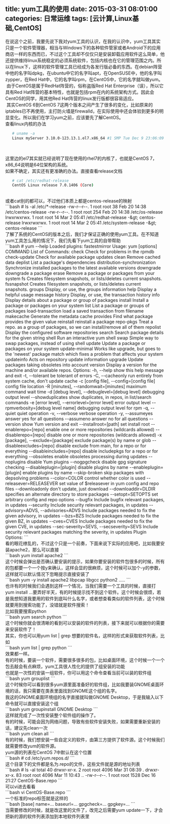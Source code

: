 title: yum工具的使用
date: 2015-03-31 08:01:00
categories: 日常运维
tags: [云计算,Linux基础,CentOS]
---
在说这个之前，我要先说下我对yum工具的认识，在我的认识中，yum工具其实只是一个软件管理器，相当与Windows下的各种软件管家或者Android下的应用商店一样的东西而已，不过这个工具却不仅仅只是安装卸载应用软件这么简单，他还提供维持linux系统稳定的必须系统软件，包括内核也在它的管理范围之内。所以在linux下，这样的软件管理工具已经成为各发行版必备的东西。在debian阵营中他的名字叫dpkg，在ubuntu中它的名字叫apt，在OpenSUSE中，他的名字叫zypper，在Red Hat中，它的名字叫rpm，在CentOS中，它的名字就叫做yum。<br />
&nbsp;由于CentOS是属于RedHat阵营的，俗称盗版Red Hat Enterprise（误），所以它具有Red Hat阵营的基本特性，也就是包括rpm在内的系统架构方式。因此会CentOS的同学，用其他Red Hat阵营的linux发行版都很容易适应。<br />
&nbsp;其实CentOS 6到CentOS 7这两个版本之间产生了很多的变化，比如原来的iptables已不再使用，主打防火墙是firewalld，在实际使用中还会体验到更多的明显变化。所以我们在学习yum之前，应该要先了解CentOS。<br />
查看linux内核的办法<br />
```bash
   # uname -a
   Linux myServer 3.10.0-123.13.1.el7.x86_64 #1 SMP Tue Dec 9 23:06:09 UTC 2014 x86_64 x86_64 x86_64 GNU/Linux
```
<!--more--><br />
这里边的el7其实就已经说明了现在使用的rhel7的内核了，也就是CentOS 7，x86_64说明是64位架构的系统。<br />
如果不确定，其实还有更准确的办法。直接查看release文档<br />
```bash
   # cat /etc/redhat-release 
   CentOS Linux release 7.0.1406 (Core) 
```
<br />
或者cat别的都可以，不过他们本质上都是centos-release的映射<br />
```bash
  # ls -al /etc/*-release
   -rw-r--r--. 1 root root  38 Feb 20 14:38 /etc/centos-release
   -rw-r--r--. 1 root root 254 Feb 20 14:38 /etc/os-release
   lrwxrwxrwx. 1 root root  14 Mar  2 05:41 /etc/redhat-release -&amp;gt; centos-release
   lrwxrwxrwx. 1 root root  14 Mar  2 05:41 /etc/system-release -&amp;gt; centos-release
```
<br />
了解了系统的CentOS的版本之后，我们才保证正确的使用yum工具。在不知道yum工具怎么用的情况下，我们先看下yum工具的自带帮助<br />
```bash
   # yum --help
   Loaded plugins: fastestmirror
   Usage: yum [options] COMMAND
   List of Commands:
   check          Check for problems in the rpmdb
   check-update   Check for available package updates
   clean          Remove cached data
   deplist        List a package's dependencies
   distribution-synchronization Synchronize installed packages to the latest available versions
   downgrade      downgrade a package
   erase          Remove a package or packages from your system
   fs             Creates filesystem snapshots, or lists/deletes current snapshots.
   fssnapshot     Creates filesystem snapshots, or lists/deletes current snapshots.
   groups         Display, or use, the groups information
   help           Display a helpful usage message
   history        Display, or use, the transaction history
   info           Display details about a package or group of packages
   install        Install a package or packages on your system
   list           List a package or groups of packages
   load-transaction load a saved transaction from filename
   makecache      Generate the metadata cache
   provides       Find what package provides the given value
   reinstall      reinstall a package
   repo-pkgs      Treat a repo. as a group of packages, so we can install/remove all of them
   repolist       Display the configured software repositories
   search         Search package details for the given string
   shell          Run an interactive yum shell
   swap           Simple way to swap packages, instead of using shell
   update         Update a package or packages on your system
   update-minimal Works like upgrade, but goes to the 'newest' package match which fixes a problem that affects your system
   updateinfo     Acts on repository update information
   upgrade        Update packages taking obsoletes into account
   version        Display a version for the machine and/or available repos.
   Options:
     -h, --help            show this help message and exit
     -t, --tolerant        be tolerant of errors
     -C, --cacheonly       run entirely from system cache, don't update cache
     -c [config file], --config=[config file]
                           config file location
     -R [minutes], --randomwait=[minutes]
                           maximum command wait time
     -d [debug level], --debuglevel=[debug level]
                           debugging output level
     --showduplicates      show duplicates, in repos, in list/search commands
     -e [error level], --errorlevel=[error level]
                           error output level
     --rpmverbosity=[debug level name]
                           debugging output level for rpm
     -q, --quiet           quiet operation
     -v, --verbose         verbose operation
     -y, --assumeyes       answer yes for all questions
     --assumeno            answer no for all questions
     --version             show Yum version and exit
     --installroot=[path]  set install root
     --enablerepo=[repo]   enable one or more repositories (wildcards allowed)
     --disablerepo=[repo]  disable one or more repositories (wildcards allowed)
     -x [package], --exclude=[package]
                           exclude package(s) by name or glob
     --disableexcludes=[repo]
                           disable exclude from main, for a repo or for
                           everything
     --disableincludes=[repo]
                           disable includepkgs for a repo or for everything
     --obsoletes           enable obsoletes processing during updates
     --noplugins           disable Yum plugins
     --nogpgcheck          disable gpg signature checking
     --disableplugin=[plugin]
                           disable plugins by name
     --enableplugin=[plugin]
                           enable plugins by name
     --skip-broken         skip packages with depsolving problems
     --color=COLOR         control whether color is used
     --releasever=RELEASEVER
                           set value of $releasever in yum config and repo files
     --downloadonly        don't update, just download
     --downloaddir=DLDIR   specifies an alternate directory to store packages
     --setopt=SETOPTS      set arbitrary config and repo options
     --bugfix              Include bugfix relevant packages, in updates
     --security            Include security relevant packages, in updates
     --advisory=ADVS, --advisories=ADVS
                           Include packages needed to fix the given advisory, in
                           updates
     --bzs=BZS             Include packages needed to fix the given BZ, in
                           updates
     --cves=CVES           Include packages needed to fix the given CVE, in
                           updates
     --sec-severity=SEVS, --secseverity=SEVS
                           Include security relevant packages matching the
                           severity, in updates
     Plugin Options:
```
<br />
看的眼花缭乱的，不过这个只是一个前奏，下面来说下实际的应用吧，比如我要安装apache2，那么可以直接<br />
```bash
   yum install apache2
```
<br />
这个时候会弹出是否确认要安装的提示，如果你要安装的软件包很多的时候，所有的包都要一个一个按y来确认，这样会显的很麻烦，这个时候可以加个-y的参数，这样就可以默认情况下忽略提示直接安装了<br />
```bash
   yum -y install apache2 libpcap libgcc python2 .....
```
<br />
也许有的时候我们会遇到这样一个情况，当我们需要一个工具的时候，直接打yum install ...要弄好半天，有的时候提示找不到这个软件。这个时候会很烦，若是我想知道我要用的软件到底叫什么名字，或者想查看类似的软件列表，这个时候就要用到搜索功能了，没错就是软件搜索！<br />
比如我要搜索python<br />
```bash
   yum search python
```
<br />
这个时候你就会很清晰的看到可以安装的软件的列表，接下来就可以根据你的需要来安装软件了！<br />
其实，你也可以用yum list | grep 想要的软件名，这样的形式来获取软件列表，比如<br />
```bash
   yum list | grep python
```
<br />
效果都一样。<br />
有的时候，要装一个软件，需要很多很多的包，比如桌面环境，这个时候一个一个包去敲会有点麻烦，yum工具很人性化的提供了组安装的功能<br />
也就是一次性的安装一组软件，你可以用这个命令查看当前可以装的软件组<br />
```bash
   yum grouplist
```
<br />
这个时候你可以看到很多yum源里面准备好的软件组，比如我要装GNOME桌面环境的话，我只需要在类表里面找到GNOME这个组的名字。<br />
我这的GNOME桌面环境组的名字直接就叫做GNOME Desktop，于是我输入以下命令就可以直接安装这个组<br />
```bash
   yum groupinstall GNOME Desktop
```
<br />
这样就完成了一次性安装整个软件组的操作了。<br />
有的时候，可能会因为网络问题，导致有些软件安装失败，如果需要重新安装的话，建议先clean一次<br />
```bash
   yum clean all
```
<br />
有的时候，我们想安装一些自定义的软件，由第三方提供了软件源。这个时候我们就需要修改yum的软件源。<br />
yum源的列表在CentOS 7中默认在这个位置<br />
```bash
   # cd /etc/yum.repos.d/
```
<br />
这个目录下的文件都是名为.repo的文件，这些文件就是源的地址列表<br />
```bash
   # ls -al
   total 40
   drwxr-xr-x.  2 root root 4096 Mar 31 08:39 .
   drwxr-xr-x. 83 root root 4096 Mar 11 10:43 ..
   -rw-r--r--.  1 root root 1528 Dec 16 21:27 CentOS-Base.repo
```
<br />
可以vi进去看看<br />
```bash
   vi CentOS-Base.repo
```
<br />
一个标准的repo标签就是这样的<br />
```bash
   [base]
   name=...
   baseurl=...
   gpgcheck=...
   gpgkey=...
```
<br />
当需要修改的时候，就是改这里的文件了，改完之后需要yum update一下，才会把新的源的软件列表添加到本地软件列表里<br />